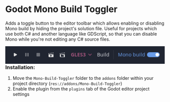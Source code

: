 # Godot Mono Build Toggler

Adds a toggle button to the editor toolbar which allows enabling or disabling Mono build by hiding the project's solution file. Useful for projects which use both C# and another language like GDScript, so that you can disable Mono while you're not editing any C# source files.

<img src="screenshot_01.png" style="zoom:150%;" align="left" /> <br /> <br />

### Installation:

1. Move the `Mono-Build-Toggler` folder to the `addons` folder within your project directory (`res://addons/Mono-Build-Toggler`)
2. Enable the plugin from the `plugins` tab of the Godot editor project settings
